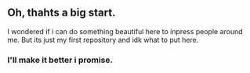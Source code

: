 ## Oh, thahts a big start.
I wondered if i can do something beautiful here to inpress people around me.
But its just my first repository and idk what to put here.
### I'll make it better i promise.
